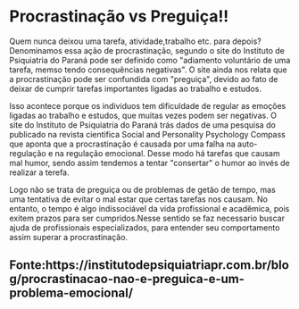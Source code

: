 <!DOCTYPE html>
<html>
<body>

<h1>Procrastinação vs Preguiça!!</h1>

<p>Quem nunca deixou uma tarefa, atividade,trabalho etc. para depois? Denominamos essa ação de procrastinação, segundo o site do Instituto de Psiquiatria do Paraná pode ser definido como "adiamento voluntário de uma tarefa, memso tendo consequências negativas". O site ainda nos relata que a procrastinação pode ser confundida com "preguiça", devido ao fato de deixar de cumprir tarefas importantes ligadas ao trabalho e estudos.</p>

<p>Isso acontece porque os individuos tem dificuldade de regular as emoções ligadas ao trabalho e estudos, que muitas vezes podem ser negativas. O site do Instituto de Psiquiatria do Paraná trás dados de uma pesquisa do publicado na revista cientifica Social and Personality Psychology Compass que aponta que a procrastinação é causada por uma falha na auto-regulação e na regulação emocional. Desse modo há tarefas que causam mal humor, sendo assim tendemos a tentar "consertar" o humor ao invés de realizar a terefa.</p>

<p>Logo não se trata de preguiça ou de problemas de getão de tempo, mas uma tentativa de evitar o mal estar que certas tarefas nos causam. No entanto, o tempo é algo indissociável da vida profissional e acadêmica, pois exitem prazos para ser cumpridos.Nesse sentido se faz necessario buscar ajuda de profissionais especializados, para entender seu comportamento assim superar a procrastinação.</p>

<h2>Fonte:https://institutodepsiquiatriapr.com.br/blog/procrastinacao-nao-e-preguica-e-um-problema-emocional/</h2>

</body>
</html>




